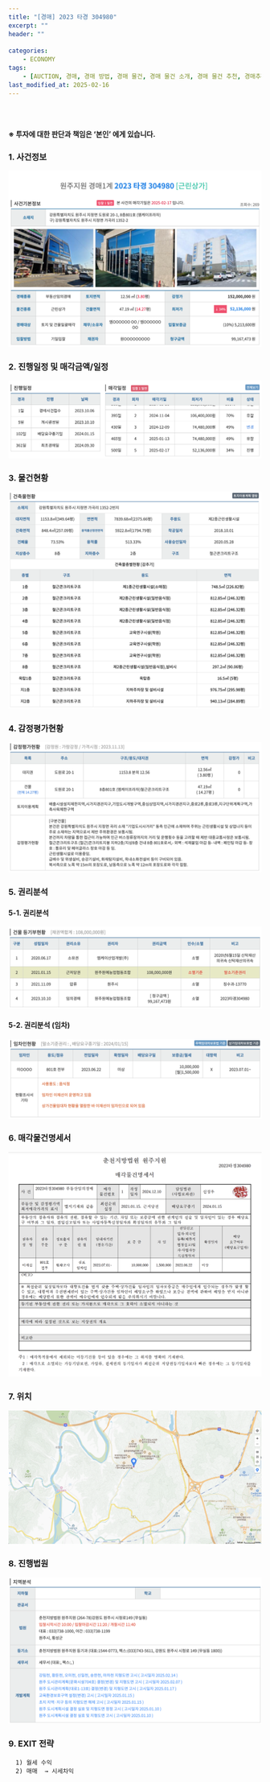 ```yaml
---
title: "[경매] 2023 타경 304980"
excerpt: ""
header: ""

categories:
    - ECONOMY
tags:
    - [AUCTION, 경매, 경매 방법, 경매 물건, 경매 물건 소개, 경매 물건 추천, 경매추천, 경매 추천, 경매 입찰, 경매입찰방법, 경매 입찰 준비, 농지취득자격증명원, 농지취득자격증명 경매, 농지취득자격증명 조건, 대출, 경매대출, 경락잔금대출, 경매 대출 서류, 경락대출 서류, ]
last_modified_at: 2025-02-16
---
```

<br><br>

**※ 투자에 대한 판단과 책임은 ‘본인’ 에게 있습니다.**



### 1. 사건정보


![0](/upload/2025-02-16-2023_타경_304980.md/0.png)



### 2. 진행일정 및 매각금액/일정


![1](/upload/2025-02-16-2023_타경_304980.md/1.png)



### 3. 물건현황


![2](/upload/2025-02-16-2023_타경_304980.md/2.png)



### 4. 감정평가현황


![3](/upload/2025-02-16-2023_타경_304980.md/3.png)



### 5. 권리분석



#### 5-1. 권리분석 


![4](/upload/2025-02-16-2023_타경_304980.md/4.png)



#### 5-2. 권리분석 (임차)


![5](/upload/2025-02-16-2023_타경_304980.md/5.png)



### 6. 매각물건명세서


![6](/upload/2025-02-16-2023_타경_304980.md/6.png)



### 7. 위치


![7](/upload/2025-02-16-2023_타경_304980.md/7.png)



### 8. 진행법원


![8](/upload/2025-02-16-2023_타경_304980.md/8.png)



### 9. EXIT 전략

      1) 월세 수익
      2) 매매  → 시세차익


